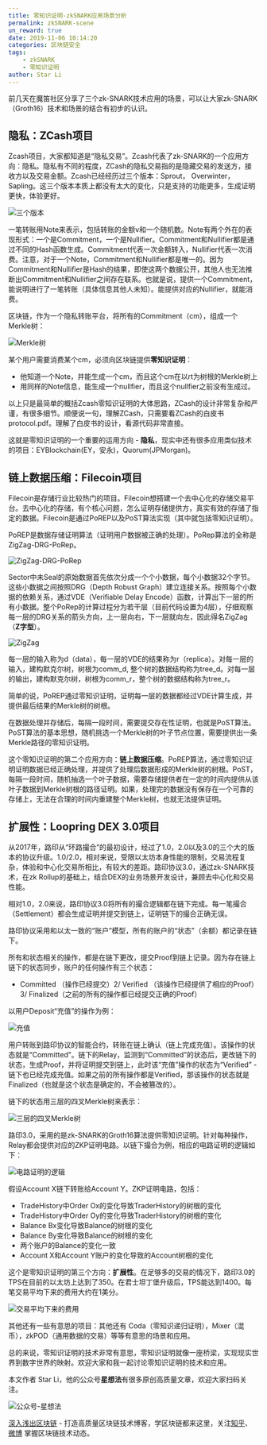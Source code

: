 ```yaml
---
title: 零知识证明-zkSNARK应用场景分析
permalink: zkSNARK-scene
un_reward: true
date: 2019-11-06 10:14:20
categories: 区块链安全
tags:
    - zkSNARK
    - 零知识证明
author: Star Li
---
```


前几天在魔笛社区分享了三个zk-SNARK技术应用的场景，可以让大家zk-SNARK（Groth16）技术和场景的结合有初步的认识。
<!-------more-------->
## 隐私：ZCash项目

Zcash项目，大家都知道是“隐私交易”。Zcash代表了zk-SNARK的一个应用方向：隐私。隐私有不同的程度，ZCash的隐私交易指的是隐藏交易的发送方，接收方以及交易金额。Zcash已经经历过三个版本：Sprout， Overwinter，Sapling。这三个版本本质上都没有太大的变化，只是支持的功能更多，生成证明更快，体验更好。

![三个版本](https://img.learnblockchain.cn/2019/11/06/001.jpg)

一笔转账用Note来表示，包括转账的金额v和一个随机数。Note有两个外在的表现形式：一个是Commitment，一个是Nullifier。Commitment和Nullifier都是通过不同的Hash函数生成。Commitment代表一次金额转入，Nullifier代表一次消费。注意，对于一个Note，Commitment和Nullifier都是唯一的。因为Commitment和Nullifier是Hash的结果，即使这两个数据公开，其他人也无法推断出Commitment和Nullifier之间存在联系。也就是说，提供一个Commitment，能说明进行了一笔转账（具体信息其他人未知）。能提供对应的Nullifier，就能消费。

区块链，作为一个隐私转账平台，将所有的Commitment（cm），组成一个Merkle树：

![Merkle树](https://img.learnblockchain.cn/2019/11/06/002.jpg)

某个用户需要消费某个cm，必须向区块链提供**零知识证明**：

* 他知道一个Note，并能生成一个cm，而且这个cm在以rt为树根的Merkle树上
* 用同样的Note信息，能生成一个nullfier，而且这个nullfier之前没有生成过。

以上只是最简单的概括Zcash零知识证明的大体思路，ZCash的设计非常复杂和严谨，有很多细节。顺便说一句，理解ZCash，只需要看ZCash的白皮书protocol.pdf。理解了白皮书的设计，看源代码非常直接。

这就是零知识证明的一个重要的运用方向 - **隐私**，现实中还有很多应用类似技术的项目：EYBlockchain(EY，安永)，Quorum(JPMorgan)。

## 链上数据压缩：Filecoin项目
Filecoin是存储行业比较热门的项目。Filecoin想搭建一个去中心化的存储交易平台。去中心化的存储，有个核心问题，怎么证明存储提供方，真实有效的存储了指定的数据。Filecoin是通过PoREP以及PoST算法实现（其中就包括零知识证明）。

PoREP是数据存储证明算法（证明用户数据被正确的处理）。PoRep算法的全称是ZigZag-DRG-PoRep。

![ZigZag-DRG-PoRep](https://img.learnblockchain.cn/2019/11/06/003.jpg)

Sector中未Seal的原始数据首先依次分成一个个小数据，每个小数据32个字节。这些小数据之间按照DRG（Depth Robust Graph）建立连接关系。按照每个小数据的依赖关系，通过VDE（Verifiable Delay Encode）函数，计算出下一层的所有小数据。整个PoRep的计算过程分为若干层（目前代码设置为4层），仔细观察每一层的DRG关系的箭头方向，上一层向右，下一层就向左，因此得名ZigZag（**Z字型**）。

![ZigZag](https://img.learnblockchain.cn/2019/11/06/004.jpg)

每一层的输入称为d（data），每一层的VDE的结果称为r（replica）。对每一层的输入，建构默克尔树，树根为comm_d, 整个树的数据结构称为tree_d。对每一层的输出，建构默克尔树，树根为comm_r，整个树的数据结构称为tree_r。

简单的说，PoREP通过零知识证明，证明每一层的数据都经过VDE计算生成，并提供最后结果的Merkle树的树根。

在数据处理并存储后，每隔一段时间，需要提交存在性证明，也就是PoST算法。PoST算法的基本思想，随机挑选一个Merkle树的叶子节点位置，需要提供出一条Merkle路径的零知识证明。

这个零知识证明的第二个应用方向：**链上数据压缩**。PoREP算法，通过零知识证明证明数据已经正确处理，并提供了处理后数据形成的Merkle树的树根。PoST，每隔一段时间，随机抽选一个叶子数据，需要存储提供者在一定的时间内提供从该叶子数据到Merkle树根的路径证明。如果，处理完的数据没有保存在一个可靠的存储上，无法在合理的时间内重建整个Merkle树，也就无法提供证明。

## 扩展性：Loopring DEX 3.0项目

从2017年，路印从“环路撮合”的最初设计，经过了1.0，2.0以及3.0的三个大的版本的协议升级。1.0/2.0，相对来说，受限以太坊本身性能的限制，交易流程复杂，体验和中心化交易所相比，有较大的差距。路印协议3.0，通过zk-SNARK技术，在zk Rollup的基础上，结合DEX的业务场景开发设计，兼顾去中心化和交易性能。

相对1.0，2.0来说，路印协议3.0将所有的撮合逻辑都在链下完成。每一笔撮合（Settlement）都会生成证明并提交到链上，证明链下的撮合正确无误。

路印协议采用和以太一致的“账户”模型，所有的账户的“状态”（余额）都记录在链下。

所有和状态相关的操作，都是在链下更改，提交Proof到链上记录。因为存在链上链下的状态同步，账户的任何操作有三个状态：

* Committed （操作已经提交）2/ Verified （该操作已经提供了相应的Proof）3/ Finalized（之前的所有的操作都已经提交正确的Proof）

以用户Deposit“充值”的操作为例：

![充值](https://img.learnblockchain.cn/2019/11/06/005.jpg)

用户转账到路印协议的智能合约，转账在链上确认（链上完成充值）。该操作的状态就是“Committed”。链下的Relay，监测到“Committed”的状态后，更改链下的状态，生成Proof，并将证明提交到链上，此时该“充值”操作的状态为“Verified” - 链下也已经完成充值。如果之前的所有操作都是Verified，那该操作的状态就是Finalized（也就是这个状态是确定的，不会被篡改的）。

链下的状态用三层的四叉Merkle树来表示：

![三层的四叉Merkle树](https://img.learnblockchain.cn/2019/11/06/006.jpg)

路印3.0，采用的是zk-SNARK的Groth16算法提供零知识证明。针对每种操作，Relay都会提供对应的ZKP证明电路。以链下撮合为例，相应的电路证明的逻辑如下：

![电路证明的逻辑](https://img.learnblockchain.cn/2019/11/06/007.jpg)

假设Account X链下转账给Account Y。ZKP证明电路，包括：

* TradeHistory中Order Ox的变化导致TraderHistory的树根的变化
* TradeHistory中Order Oy的变化导致TraderHistory的树根的变化
* Balance Bx变化导致Balance的树根的变化
* Balance By变化导致Balance的树根的变化
* 两个账户的Balance的变化一致
* Account X和Account Y账户的变化导致的Account树根的变化

这个是零知识证明的第三个方向：**扩展性**。在足够多的交易的情况下，路印3.0的TPS在目前的以太坊上达到了350。在君士坦丁堡升级后，TPS能达到1400。每笔交易平均下来的费用大约在1美分。

![交易平均下来的费用](https://img.learnblockchain.cn/2019/11/06/008.jpg)

其他还有一些有意思的项目：其他还有 Coda（零知识递归证明），Mixer（混币），zkPOD（通用数据的交易）等等有意思的场景和应用。

总的来说，零知识证明的技术非常有意思，零知识证明就像一座桥梁，实现现实世界到数字世界的映射。欢迎大家和我一起讨论零知识证明的技术和应用。


本文作者 Star Li，他的公众号**星想法**有很多原创高质量文章，欢迎大家扫码关注。

![公众号-星想法](https://img.learnblockchain.cn/2019/15572190575887.jpg!/scale/20%)

[深入浅出区块链](https://learnblockchain.cn/) - 打造高质量区块链技术博客，学区块链都来这里，关注[知乎](https://www.zhihu.com/people/xiong-li-bing/activities)、[微博](https://weibo.com/517623789) 掌握区块链技术动态。
